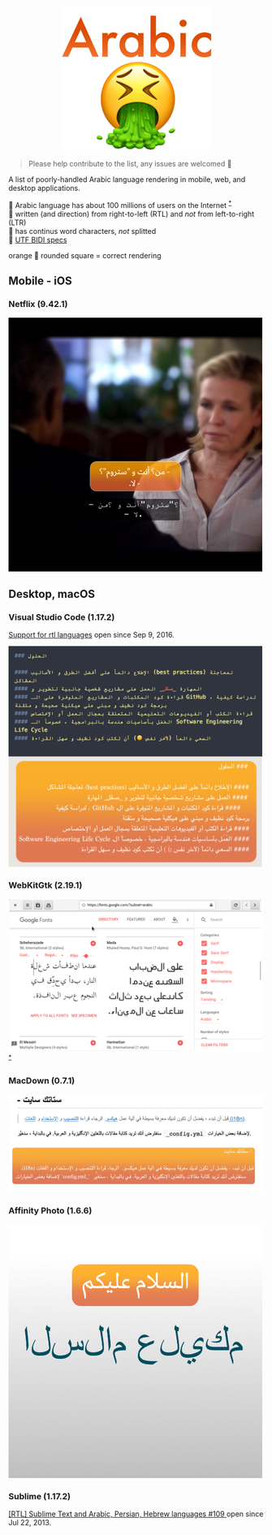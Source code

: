 

<p align="center">
<img src="https://github.com/bluemix/Arabic-Sucks/raw/master/images/arabic-sucks.png" alt="arabic sucks" title="Arabic Sucks" width="300"/>
</p>


> Please help contribute to the list, any issues are welcomed 🙏


A list of poorly-handled Arabic language rendering in mobile, web, and desktop applications.

🔸 Arabic language has about 100 millions of users on the Internet <sup>[*](http://www.internetworldstats.com/stats5.htm)</sup><br>
🔸 written (and direction) from right-to-left (RTL) and _not_ from left-to-right (LTR)<br>
🔸 has continus word characters, _not_ splitted<br>
🔸 [UTF BIDI specs](http://unicode.org/reports/tr9/)<br>


orange 🔸 rounded square = correct rendering

## Mobile - iOS
### Netflix (9.42.1)

<img src="https://github.com/bluemix/Arabic-Sucks/raw/master/images/netflix-ios-arabic-sucks-correct.png"  alt="netflix arabic sucks" title="netflix arabic sucks" width="500">



## Desktop, macOS

### Visual Studio Code (1.17.2)
[Support for rtl languages](https://github.com/Microsoft/vscode/issues/11770) open since Sep 9, 2016. <br>

<img src="https://github.com/bluemix/Arabic-Sucks/raw/master/images/vscode-version-1.17.2-correct-side-by-side.png"  alt="Visual Studio arabic sucks" title="Visual Studio arabic sucks" width="500">


### WebKitGtk (2.19.1)

<img src="https://github.com/bluemix/Arabic-Sucks/raw/master/images/WebKitGtk-arabic-handling.png"  alt="WebKitGtk arabic sucks" title="WebKitGtk arabic sucks" width="500"> <sup>[*](https://twitter.com/KhaledGhetas/status/921826612496224261)</sup>

### MacDown (0.7.1)
<img src="https://github.com/bluemix/Arabic-Sucks/raw/master/images/macdown-arabic-sucks-correct.png"  alt="MacDown arabic sucks" title="MacDown arabic sucks" width="500">



### Affinity Photo (1.6.6)
<img src="https://github.com/bluemix/Arabic-Sucks/raw/master/images/Affinity_Photo-Arabic_sucks-correct.png"  alt="Affinity Photo arabic sucks" title="Affinity Photo arabic sucks" width="500">


### Sublime (1.17.2)
[ [RTL] Sublime Text and Arabic, Persian, Hebrew languages #109 ](https://github.com/SublimeTextIssues/Core/issues/109) open since Jul 22, 2013.

